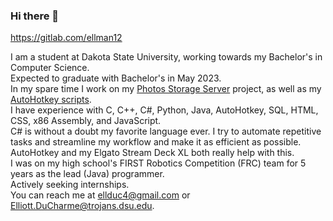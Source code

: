 ### Hi there 👋

https://gitlab.com/ellman12

I am a student at Dakota State University, working towards my Bachelor's in Computer Science.<br>
Expected to graduate with Bachelor's in May 2023.<br>
In my spare time I work on my [Photos Storage Server](https://github.com/ellman12/Photos-Storage-Server) project, as well as my [AutoHotkey scripts](https://github.com/ellman12/AutoHotkey-V2).<br>
I have experience with C, C++, C#, Python, Java, AutoHotkey, SQL, HTML, CSS, x86 Assembly, and JavaScript.<br>
C# is without a doubt my favorite language ever.
I try to automate repetitive tasks and streamline my workflow and make it as efficient as possible. AutoHotkey and my Elgato Stream Deck XL both really help with this.<br>
I was on my high school's FIRST Robotics Competition (FRC) team for 5 years as the lead (Java) programmer.<br>
Actively seeking internships.<br>
You can reach me at ellduc4@gmail.com or Elliott.DuCharme@trojans.dsu.edu.
